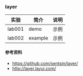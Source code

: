 ### layer

|实验|简介|说明|
|---|---|---|
|lab001|demo|示例|
|lab002|example|示例|

#### 参考资料
 - https://github.com/sentsin/layer/
 - http://layer.layui.com/